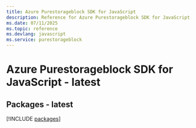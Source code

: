```yaml
---
title: Azure Purestorageblock SDK for JavaScript
description: Reference for Azure Purestorageblock SDK for JavaScript
ms.date: 07/11/2025
ms.topic: reference
ms.devlang: javascript
ms.service: purestorageblock
---
```

# Azure Purestorageblock SDK for JavaScript - latest
## Packages - latest
[!INCLUDE [packages](purestorageblock-index.md)]